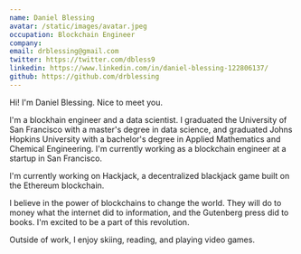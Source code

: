 ```yaml
---
name: Daniel Blessing
avatar: /static/images/avatar.jpeg
occupation: Blockchain Engineer
company:
email: drblessing@gmail.com
twitter: https://twitter.com/dbless9
linkedin: https://www.linkedin.com/in/daniel-blessing-122806137/
github: https://github.com/drblessing
---
```


Hi! I'm Daniel Blessing. Nice to meet you.

I'm a blockhain engineer and a data scientist. I graduated the University of San Francisco with a master's degree in data science, and graduated Johns Hopkins University with a bachelor's degree in Applied Mathematics and Chemical Engineering. I'm currently working as a blockchain engineer at a startup in San Francisco.

I'm currently working on Hackjack, a decentralized blackjack game built on the Ethereum blockchain.

I believe in the power of blockchains to change the world. They will do to money what the internet did to information, and the Gutenberg press did to books. I'm excited to be a part of this revolution.

Outside of work, I enjoy skiing, reading, and playing video games.
